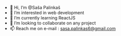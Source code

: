 - 👋 Hi, I’m @Saša Palinkaš
- 👀 I’m interested in web development
- 🌱 I’m currently learning ReactJS
- 💞️ I’m looking to collaborate on any project
- 📫 Reach me on e-mail : sasa.palinkas6@gmail.com
<!---
Kriger6/Kriger6 is a ✨ special ✨ repository because its `README.md` (this file) appears on your GitHub profile.
You can click the Preview link to take a look at your changes.
--->
